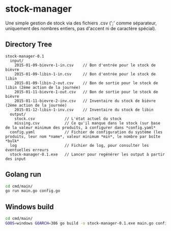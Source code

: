 # stock-manager
Une simple gestion de stock via des fichiers .csv 
(';' comme séparateur, uniquement des nombres entiers, pas d'accent ni de caractère spécial). 

## Directory Tree
```
stock-manager-0.1
  input/
    2015-01-09-bievre-1-in.csv    // Bon d'entrée pour le stock de bièvre
    2015-01-09-libin-1-in.csv     // Bon d'entrée pour le stock de libin
    2015-01-09-libin-2-out.csv    // Bon de sortie pour le stock de libin (2ème action de la journée)
    2015-01-11-bievre-1-out.csv   // Bon de sortie pour le stock de bièvre
    2015-01-11-bievre-2-inv.csv   // Inventaire du stock de bièvre (2ème action de la journée)
    2015-01-12-libin-1-inv.csv    // Inventaire du stock de libin
  output/
    stock.csv             // L'état actuel du stock
    missing.csv           // Ce qu'il manque dans le stock (sur base de la valeur minimum des produits, à configurer dans *config.yaml*
  config.yaml             // Fichier de configuration du système (les produits, leur nom *name*, valeur minimum *min*, le nombre par boîte *bulk*
  log                     // Fichier de log, pour consulter les éventuelles erreurs
  stock-manager-0.1.exe   // Lancer pour regénérer les output à partir des input
```

## Golang run
```bash
cd cmd/main/
go run main.go config.go
```

## Windows build
```bash
cd cmd/main/
GOOS=windows GOARCH=386 go build -o stock-manager-0.1.exe main.go config.go
```

